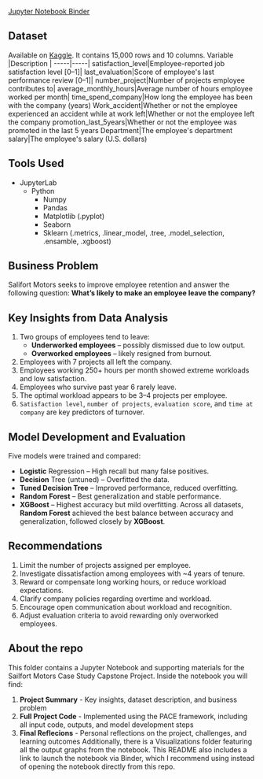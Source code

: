 [Jupyter Notebook Binder](https://mybinder.org/v2/gh/Ignatimus/data-analysis-portfolio/HEAD?urlpath=%2Fdoc%2Ftree%2FSailfort-Motors-Case-Study%2FCapstone+Project+Salifort+Motors+Jupyter+Notebook.ipynb) 

## Dataset
Available on [Kaggle](https://www.kaggle.com/datasets/mfaisalqureshi/hr-analytics-and-job-prediction?select=HR_comma_sep.csv). It contains 15,000 rows and 10 columns. 
Variable  |Description |
-----|-----|
satisfaction_level|Employee-reported job satisfaction level [0&ndash;1]|
last_evaluation|Score of employee's last performance review [0&ndash;1]|
number_project|Number of projects employee contributes to|
average_monthly_hours|Average number of hours employee worked per month|
time_spend_company|How long the employee has been with the company (years)
Work_accident|Whether or not the employee experienced an accident while at work
left|Whether or not the employee left the company
promotion_last_5years|Whether or not the employee was promoted in the last 5 years
Department|The employee's department
salary|The employee's salary (U.S. dollars)

## Tools Used
* JupyterLab
   * Python
      * Numpy
      * Pandas
      * Matplotlib (.pyplot)
      * Seaborn
      * Sklearn (.metrics, .linear_model, .tree, .model_selection, .ensamble, .xgboost)

## Business Problem
Salifort Motors seeks to improve employee retention and answer the following question:
**What’s likely to make an employee leave the company?**

## Key Insights from Data Analysis
1. Two groups of employees tend to leave:
    * **Underworked employees** – possibly dismissed due to low output.
    * **Overworked employees** – likely resigned from burnout.
2. Employees with 7 projects all left the company.
3. Employees working 250+ hours per month showed extreme workloads and low satisfaction.
4. Employees who survive past year 6 rarely leave.
5. The optimal workload appears to be 3–4 projects per employee.
6. `Satisfaction level`, `number of projects`, `evaluation score`, and `time at company` are key predictors of turnover.

## Model Development and Evaluation
Five models were trained and compared:
* **Logistic** Regression – High recall but many false positives.
* **Decision** Tree (untuned) – Overfitted the data.
* **Tuned Decision Tree** – Improved performance, reduced overfitting.
* **Random Forest** – Best generalization and stable performance.
* **XGBoost** – Highest accuracy but mild overfitting.
Across all datasets, **Random Forest** achieved the best balance between accuracy and generalization, followed closely by **XGBoost**.

## Recommendations
1. Limit the number of projects assigned per employee.
2. Investigate dissatisfaction among employees with ~4 years of tenure.
3. Reward or compensate long working hours, or reduce workload expectations.
4. Clarify company policies regarding overtime and workload.
5. Encourage open communication about workload and recognition.
6. Adjust evaluation criteria to avoid rewarding only overworked employees.
   
## About the repo
This folder contains a Jupyter Notebook and supporting materials for the Sailfort Motors Case Study Capstone Project. Inside the notebook you will find:
1. **Project Summary** - Key insights, dataset description, and business problem
2. **Full Project Code** - Implemented using the PACE framework, including all input code, outputs, and model development steps
3. **Final Reflecions** - Personal reflections on the project, challenges, and learning outcomes
Additionally, there is a Visualizations folder featuring all the output graphs from the notebook.
This README also includes a link to launch the notebook via Binder, which I recommend using instead of opening the notebook directly from this repo.

